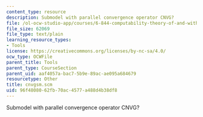 ```yaml
---
content_type: resource
description: Submodel with parallel convergence operator CNVG?
file: /ol-ocw-studio-app/courses/6-844-computability-theory-of-and-with-scheme-spring-2003/96f4808062fb70ac4577a488d4b38df8_cnvgsm.scm
file_size: 62069
file_type: text/plain
learning_resource_types:
- Tools
license: https://creativecommons.org/licenses/by-nc-sa/4.0/
ocw_type: OCWFile
parent_title: Tools
parent_type: CourseSection
parent_uid: aaf4057a-bac7-5b9e-89ac-ae095a684679
resourcetype: Other
title: cnvgsm.scm
uid: 96f48080-62fb-70ac-4577-a488d4b38df8
---
```

Submodel with parallel convergence operator CNVG?